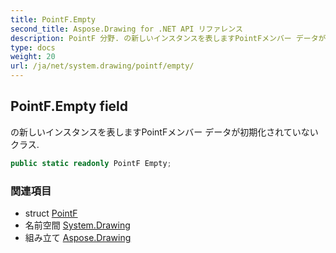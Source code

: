 ```yaml
---
title: PointF.Empty
second_title: Aspose.Drawing for .NET API リファレンス
description: PointF 分野. の新しいインスタンスを表しますPointFメンバー データが初期化されていないクラス.
type: docs
weight: 20
url: /ja/net/system.drawing/pointf/empty/
---
```

## PointF.Empty field

の新しいインスタンスを表しますPointFメンバー データが初期化されていないクラス.

```csharp
public static readonly PointF Empty;
```

### 関連項目

* struct [PointF](../)
* 名前空間 [System.Drawing](../../pointf/)
* 組み立て [Aspose.Drawing](../../../)


